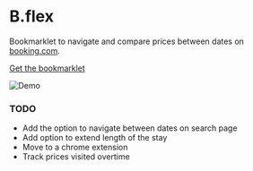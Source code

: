 # B.flex

Bookmarklet to navigate and compare prices between dates on [booking.com](https://Booking.com/).

[Get the bookmarklet](https://tarmann.github.io/b-flex/)

![Demo](https://github.com/tarmann/b-flex/blob/master/assets/demo.gif)

### TODO

* Add the option to navigate between dates on search page
* Add option to extend length of the stay
* Move to a chrome extension
* Track prices visited overtime
